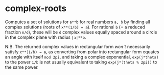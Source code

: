 # complex-roots
Computes a set of solutions for `a**b` for real numbers `a, b` by finding all complex solutions (roots of `x**(1/b) = a`). For rational `b` (= a reduced fraction `n/d`), these will be `d` complex values equally spaced around a circle in the complex plane with radius `|a|**b`.

N.B. The returned complex values in rectangular form *won't* necessarily satisfy `x**(1/b) = a`, as converting from polar into rectangular form equates an angle with itself `mod 2pi`, and taking a complex exponential, `exp(j*theta)` to the power `1/b` is not usually equivalent to taking `exp(j*(theta % 2pi))` to the same power.
